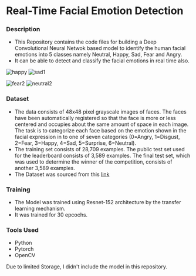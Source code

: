# Real-Time Facial Emotion Detection

### Description
- This Repository contains the code files for building a Deep Convolutional Neural Netwok based model to identify the human facial emotions into 5 classes namely Neutral, Happy, Sad, Fear and Angry.
- It can be able to detect and classify the facial emotions in real time also. 


![happy](https://user-images.githubusercontent.com/71257512/148689048-db1d759e-93cb-4dbf-81f9-667c441ec134.jpg)
![sad1](https://user-images.githubusercontent.com/71257512/148688620-aa18a674-77c1-4ef6-b5df-729ed746b762.jpg)

![fear2](https://user-images.githubusercontent.com/71257512/148688756-aab609b3-c363-4199-b6c4-9cdd952ddf17.jpg)
![neutral2](https://user-images.githubusercontent.com/71257512/148688871-56f79614-082f-42bb-9c1d-0ecb7d9ee00b.jpg)

### Dataset
- The data consists of 48x48 pixel grayscale images of faces. The faces have been automatically registered so that the face is more or less centered and occupies about the same amount of space in each image. The task is to categorize each face based on the emotion shown in the facial expression in to one of seven categories (0=Angry, 1=Disgust, 2=Fear, 3=Happy, 4=Sad, 5=Surprise, 6=Neutral).
- The training set consists of 28,709 examples. The public test set used for the leaderboard consists of 3,589 examples. The final test set, which was used to determine the winner of the competition, consists of another 3,589 examples.
- The Dataset was sourced from this [link](https://www.kaggle.com/c/challenges-in-representation-learning-facial-expression-recognition-challenge/data)

### Training
- The Model was trained using Resnet-152 architecture by the transfer learning mechanism.
- It was trained for 30 epcochs.

### Tools Used
- Python 
- Pytorch
- OpenCV

Due to limited Storage, I didn't include the model in this repository. 
